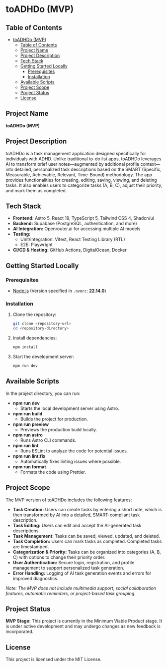 # toADHDo (MVP)

## Table of Contents

- [toADHDo (MVP)](#toadhdo-mvp)
  - [Table of Contents](#table-of-contents)
  - [Project Name](#project-name)
  - [Project Description](#project-description)
  - [Tech Stack](#tech-stack)
  - [Getting Started Locally](#getting-started-locally)
    - [Prerequisites](#prerequisites)
    - [Installation](#installation)
  - [Available Scripts](#available-scripts)
  - [Project Scope](#project-scope)
  - [Project Status](#project-status)
  - [License](#license)

## Project Name

**toADHDo (MVP)**

## Project Description

toADHDo is a task management application designed specifically for individuals with ADHD. Unlike traditional to-do list apps, toADHDo leverages AI to transform brief user notes—augmented by additional profile context—into detailed, personalized task descriptions based on the SMART (Specific, Measurable, Achievable, Relevant, Time-Bound) methodology. The app provides functionalities for creating, editing, saving, viewing, and deleting tasks. It also enables users to categorize tasks (A, B, C), adjust their priority, and mark them as completed.

## Tech Stack

- **Frontend:** Astro 5, React 19, TypeScript 5, Tailwind CSS 4, Shadcn/ui
- **Backend:** Supabase (PostgreSQL, authentication, and more)
- **AI Integration:** Openrouter.ai for accessing multiple AI models
- **Testing:**
  - Unit/Integration: Vitest, React Testing Library (RTL)
  - E2E: Playwright
- **CI/CD & Hosting:** GitHub Actions, DigitalOcean, Docker

## Getting Started Locally

### Prerequisites

- [Node.js](https://nodejs.org/) (Version specified in `.nvmrc`: **22.14.0**)

### Installation

1. Clone the repository:
   ```bash
   git clone <repository-url>
   cd <repository-directory>
   ```
2. Install dependencies:
   ```bash
   npm install
   ```
3. Start the development server:
   ```bash
   npm run dev
   ```

## Available Scripts

In the project directory, you can run:

- **npm run dev**
  - Starts the local development server using Astro.
- **npm run build**
  - Builds the project for production.
- **npm run preview**
  - Previews the production build locally.
- **npm run astro**
  - Runs Astro CLI commands.
- **npm run lint**
  - Runs ESLint to analyze the code for potential issues.
- **npm run lint:fix**
  - Automatically fixes linting issues where possible.
- **npm run format**
  - Formats the code using Prettier.

## Project Scope

The MVP version of toADHDo includes the following features:

- **Task Creation:** Users can create tasks by entering a short note, which is then transformed by AI into a detailed, SMART-compliant task description.
- **Task Editing:** Users can edit and accept the AI-generated task descriptions.
- **Task Management:** Tasks can be saved, viewed, updated, and deleted.
- **Task Completion:** Users can mark tasks as completed. Completed tasks are timestamped.
- **Categorization & Priority:** Tasks can be organized into categories (A, B, C) with options to change their priority order.
- **User Authentication:** Secure login, registration, and profile management to support personalized task generation.
- **Error Handling:** Logging of AI task generation events and errors for improved diagnostics.

*Note: The MVP does not include multimedia support, social collaboration features, automatic reminders, or project-based task grouping.*

## Project Status

**MVP Stage:** This project is currently in the Minimum Viable Product stage. It is under active development and may undergo changes as new feedback is incorporated.

## License

This project is licensed under the MIT License.
